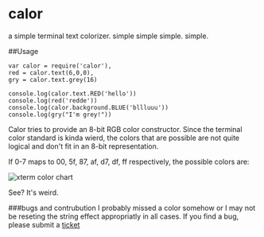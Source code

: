calor
=====

a simple terminal text colorizer. simple simple simple. simple.

##Usage

```
var calor = require('calor'),
red = calor.text(6,0,0),
gry = calor.text.grey(16)

console.log(calor.text.RED('hello'))
console.log(red('redde'))
console.log(calor.background.BLUE('bllluuu'))
console.log(gry("I'm grey!"))
```


Calor tries to provide an 8-bit RGB color constructor. Since the terminal color standard is kinda wierd, the colors that are possible are not quite logical and don't fit in an 8-bit representation.

If 0-7 maps to 00, 5f, 87, af, d7, df, ff respectively, the possible colors are:

![xterm color chart](http://upload.wikimedia.org/wikipedia/en/1/15/Xterm_256color_chart.svg)

See? It's weird.

###bugs and contrubution
I probably missed a color somehow or I may not be reseting the string effect appropriatly in all cases. If you find a bug, please submit a [ticket](https://github.com/pagodajosh/calor/issues/new)